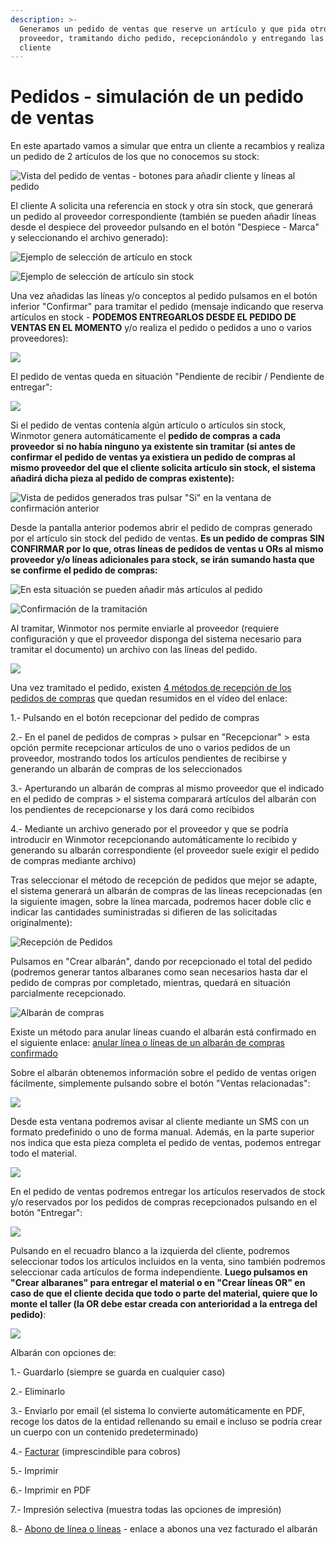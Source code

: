 ```yaml
---
description: >-
  Generamos un pedido de ventas que reserve un artículo y que pida otro al
  proveedor, tramitando dicho pedido, recepcionándolo y entregando las piezas al
  cliente
---
```


# Pedidos - simulación de un pedido de ventas

En este apartado vamos a simular que entra un cliente a recambios y realiza un pedido de 2 artículos de los que no conocemos su stock:

![Vista del pedido de ventas - botones para a&#xF1;adir cliente y l&#xED;neas al pedido](../.gitbook/assets/image%20%28172%29.png)

El cliente A solicita una referencia en stock y otra sin stock, que generará un pedido al proveedor correspondiente \(también se pueden añadir líneas desde el despiece del proveedor pulsando en el botón "Despiece - Marca" y seleccionando el archivo generado\):

![Ejemplo de selecci&#xF3;n de art&#xED;culo en stock](../.gitbook/assets/image%20%28193%29.png)

![Ejemplo de selecci&#xF3;n de art&#xED;culo sin stock](../.gitbook/assets/image%20%28117%29.png)

Una vez añadidas las líneas y/o conceptos al pedido pulsamos en el botón inferior "Confirmar" para tramitar el pedido \(mensaje indicando que reserva artículos en stock - **PODEMOS ENTREGARLOS DESDE EL PEDIDO DE VENTAS EN EL MOMENTO** y/o realiza el pedido o pedidos a uno o varios proveedores\):

![](../.gitbook/assets/image%20%28195%29.png)

El pedido de ventas queda en situación "Pendiente de recibir / Pendiente de entregar":

![](../.gitbook/assets/image%20%28244%29.png)

Si el pedido de ventas contenía algún artículo o artículos sin stock, Winmotor genera automáticamente el **pedido de compras** **a cada proveedor si no había ninguno ya existente sin tramitar \(si antes de confirmar el pedido de ventas ya existiera un pedido de compras al mismo proveedor del que el cliente solicita artículo sin stock, el sistema añadirá dicha pieza al pedido de compras existente\):**

![Vista de pedidos generados tras pulsar &quot;Si&quot; en la ventana de confirmaci&#xF3;n anterior](../.gitbook/assets/image%20%28434%29.png)

Desde la pantalla anterior podemos abrir el pedido de compras generado por el artículo sin stock del pedido de ventas. **Es un pedido de compras SIN CONFIRMAR por lo que, otras líneas de pedidos de ventas u ORs al mismo proveedor y/o líneas adicionales para stock, se irán sumando hasta que se confirme el pedido de compras:**

![En esta situaci&#xF3;n se pueden a&#xF1;adir m&#xE1;s art&#xED;culos al pedido](../.gitbook/assets/image%20%281%29.png)

![Confirmaci&#xF3;n de la tramitaci&#xF3;n](../.gitbook/assets/image%20%28340%29.png)

Al tramitar, Winmotor nos permite enviarle al proveedor \(requiere configuración y que el proveedor disponga del sistema necesario para tramitar el documento\) un archivo con las líneas del pedido.

![](../.gitbook/assets/image%20%28145%29.png)

Una vez tramitado el pedido, existen [4 métodos de recepción de los pedidos de compras](../videos/metodos-de-recepcion-de-pedidos.md) que quedan resumidos en el vídeo del enlace:

1.- Pulsando en el botón recepcionar del pedido de compras

2.- En el panel de pedidos de compras &gt; pulsar en "Recepcionar" &gt; esta opción permite recepcionar artículos de uno o varios pedidos de un proveedor, mostrando todos los artículos pendientes de recibirse y generando un albarán de compras de los seleccionados

3.- Aperturando un albarán de compras al mismo proveedor que el indicado en el pedido de compras &gt; el sistema comparará artículos del albarán con los pendientes de recepcionarse y los dará como recibidos

4.- Mediante un archivo generado por el proveedor y que se podría introducir en Winmotor recepcionando automáticamente lo recibido y generando su albarán correspondiente \(el proveedor suele exigir el pedido de compras mediante archivo\)

Tras seleccionar el método de recepción de pedidos que mejor se adapte, el sistema generará un albarán de compras de las líneas recepcionadas \(en la siguiente imagen, sobre la línea marcada, podremos hacer doble clic e indicar las cantidades suministradas si difieren de las solicitadas originalmente\):

![Recepci&#xF3;n de Pedidos](../.gitbook/assets/image%20%28210%29.png)

Pulsamos en "Crear albarán", dando por recepcionado el total del pedido \(podremos generar tantos albaranes como sean necesarios hasta dar el pedido de compras por completado, mientras, quedará en situación parcialmente recepcionado.

![Albar&#xE1;n de compras](../.gitbook/assets/image%20%28403%29.png)

Existe un método para anular líneas cuando el albarán está confirmado en el siguiente enlace: [anular línea o líneas de un albarán de compras confirmado](albaranes/anular-una-linea-en-albaran-de-compras-confirmado.md)

Sobre el albarán obtenemos información sobre el pedido de ventas origen fácilmente, simplemente pulsando sobre el botón "Ventas relacionadas":

![](../.gitbook/assets/image%20%28441%29.png)

Desde esta ventana podremos avisar al cliente mediante un SMS con un formato predefinido o uno de forma manual. Además, en la parte superior nos indica que esta pieza completa el pedido de ventas, podemos entregar todo el material.

![](../.gitbook/assets/image%20%28427%29.png)

En el pedido de ventas podremos entregar los artículos reservados de stock y/o reservados por los pedidos de compras recepcionados pulsando en el botón "Entregar":

![](../.gitbook/assets/image%20%2825%29.png)

Pulsando en el recuadro blanco a la izquierda del cliente, podremos seleccionar todos los artículos incluidos en la venta, sino también podremos seleccionar cada artículos de forma independiente. **Luego pulsamos en "Crear albaranes" para entregar el material o en "Crear líneas OR" en caso de que el cliente decida que todo o parte del material, quiere que lo monte el taller \(la OR debe estar creada con anterioridad a la entrega del pedido\)**:

![](../.gitbook/assets/image%20%28201%29.png)

Albarán con opciones de:

1.- Guardarlo \(siempre se guarda en cualquier caso\)

2.- Eliminarlo

3.- Enviarlo por email \(el sistema lo convierte automáticamente en PDF, recoge los datos de la entidad rellenando su email e incluso se podría crear un cuerpo con un contenido predeterminado\)

4.- [Facturar](facturas_tutoriales/factura-cambiar-contenido.md) \(imprescindible para cobros\)

5.- Imprimir

6.- Imprimir en PDF

7.- Impresión selectiva \(muestra todas las opciones de impresión\)

8.- [Abono de línea o líneas](facturas_tutoriales/factura-abono-de-lineas-o-completo.md) - enlace a abonos una vez facturado el albarán



